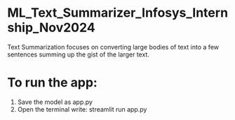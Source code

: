 # ML_Text_Summarizer_Infosys_Internship_Nov2024
Text Summarization focuses on converting large bodies of text into a few sentences summing up the gist of the larger text.

# To run the app:

1. Save the model as app.py
2. Open the terminal write: streamlit run app.py
   
